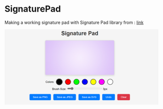 # SignaturePad
Making a working signature pad with Signature Pad library from : [link](https://github.com/szimek/signature_pad)

![alt text](https://github.com/SnaiKun/SignaturePad/blob/main/Signature%20Pad%20UI.png)
